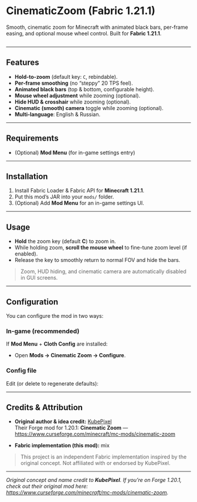# CinematicZoom (Fabric 1.21.1)

Smooth, cinematic zoom for Minecraft with animated black bars, per-frame easing, and optional mouse wheel control. Built for **Fabric 1.21.1**.

<img src="https://raw.githubusercontent.com/mel1x/CinematicZoom/refs/heads/main/CinematicZoom.gif" alt="">

---

## Features

- **Hold-to-zoom** (default key: `C`, rebindable).
- **Per-frame smoothing** (no “steppy” 20 TPS feel).
- **Animated black bars** (top & bottom, configurable height).
- **Mouse wheel adjustment** while zooming (optional).
- **Hide HUD & crosshair** while zooming (optional).
- **Cinematic (smooth) camera** toggle while zooming (optional).
- **Multi-language**: English & Russian.

---

## Requirements

- (Optional) **Mod Menu** (for in-game settings entry)

---

## Installation

1. Install Fabric Loader & Fabric API for **Minecraft 1.21.1**.
2. Put this mod’s JAR into your `mods/` folder.
3. (Optional) Add **Mod Menu** for an in-game settings UI.

---

## Usage

- **Hold** the zoom key (default **C**) to zoom in.
- While holding zoom, **scroll the mouse wheel** to fine-tune zoom level (if enabled).
- Release the key to smoothly return to normal FOV and hide the bars.

> Zoom, HUD hiding, and cinematic camera are automatically disabled in GUI screens.

---

## Configuration

You can configure the mod in two ways:

### In-game (recommended)
If **Mod Menu** + **Cloth Config** are installed:
- Open **Mods → Cinematic Zoom → Configure**.

### Config file
Edit (or delete to regenerate defaults):

---

## Credits & Attribution

- **Original author & idea credit:** [KubePixel](https://www.curseforge.com/members/kubepixel/projects)  
  Their Forge mod for 1.20.1: **Cinematic Zoom** — <https://www.curseforge.com/minecraft/mc-mods/cinematic-zoom>

- **Fabric implementation (this mod):** mix

> This project is an independent Fabric implementation inspired by the original concept. Not affiliated with or endorsed by KubePixel.

---

*Original concept and name credit to **KubePixel**. If you’re on Forge 1.20.1, check out their original mod here: <https://www.curseforge.com/minecraft/mc-mods/cinematic-zoom>.*
